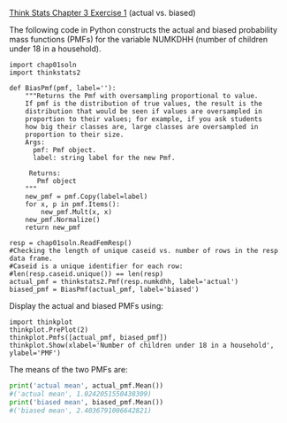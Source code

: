 [Think Stats Chapter 3 Exercise 1](http://greenteapress.com/thinkstats2/html/thinkstats2004.html#toc31) (actual vs. biased)

The following code in Python constructs the actual and biased probability mass functions (PMFs) for the
variable NUMKDHH (number of children under 18 in a household).

```
import chap01soln
import thinkstats2

def BiasPmf(pmf, label=''):
    """Returns the Pmf with oversampling proportional to value.
    If pmf is the distribution of true values, the result is the
    distribution that would be seen if values are oversampled in
    proportion to their values; for example, if you ask students
    how big their classes are, large classes are oversampled in
    proportion to their size.
    Args:
      pmf: Pmf object.
      label: string label for the new Pmf.

     Returns:
       Pmf object
    """
    new_pmf = pmf.Copy(label=label)
    for x, p in pmf.Items():
        new_pmf.Mult(x, x)
    new_pmf.Normalize()
    return new_pmf

resp = chap01soln.ReadFemResp()
#Checking the length of unique caseid vs. number of rows in the resp data frame.
#Caseid is a unique identifier for each row:  
#len(resp.caseid.unique()) == len(resp)
actual_pmf = thinkstats2.Pmf(resp.numkdhh, label='actual')
biased_pmf = BiasPmf(actual_pmf, label='biased')
```

Display the actual and biased PMFs using:
```
import thinkplot
thinkplot.PrePlot(2)
thinkplot.Pmfs([actual_pmf, biased_pmf])
thinkplot.Show(xlabel='Number of children under 18 in a household', ylabel='PMF')
```

The means of the two PMFs are:
```python
print('actual mean', actual_pmf.Mean())
#('actual mean', 1.0242051550438309)
print('biased mean', biased_pmf.Mean())
#('biased mean', 2.4036791006642821)
```
